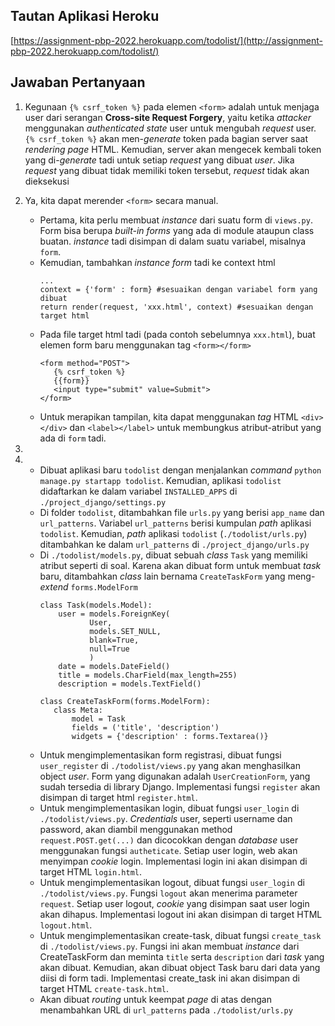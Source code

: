 ## Tautan Aplikasi Heroku
[https://assignment-pbp-2022.herokuapp.com/todolist/](http://assignment-pbp-2022.herokuapp.com/todolist/)<br>

## Jawaban Pertanyaan
1. Kegunaan `{% csrf_token %}` pada elemen `<form>` adalah untuk menjaga user dari serangan **Cross-site Request Forgery**,
   yaitu ketika *attacker* menggunakan *authenticated state* user untuk mengubah *request* user.
   `{% csrf_token %}` akan men-*generate* token pada bagian server saat *rendering page* HTML. 
   Kemudian, server akan mengecek kembali token yang di-*generate* tadi untuk setiap *request* yang dibuat *user*. Jika *request* yang dibuat tidak 
   memiliki token tersebut, *request* tidak akan dieksekusi

2. Ya, kita dapat merender `<form>` secara manual. <br>
   - Pertama, kita perlu membuat *instance* dari suatu form di `views.py`. Form bisa berupa *built-in forms* yang ada di module ataupun class buatan.
     *instance* tadi disimpan di dalam suatu variabel, misalnya `form`.
   - Kemudian, tambahkan *instance form* tadi ke context html
     ```
     ...
     context = {'form' : form} #sesuaikan dengan variabel form yang dibuat
     return render(request, 'xxx.html', context) #sesuaikan dengan target html
     ```
   - Pada file target html tadi (pada contoh sebelumnya `xxx.html`), buat elemen form baru menggunakan tag `<form></form>`
     ```
     <form method="POST">
        {% csrf_token %}
        {{form}}
        <input type="submit" value=Submit">
     </form>
     ```
   - Untuk merapikan tampilan, kita dapat menggunakan *tag* HTML `<div></div>` dan `<label></label>`
     untuk membungkus atribut-atribut yang ada di `form` tadi.

3. 

4. - Dibuat aplikasi baru `todolist` dengan menjalankan *command* `python manage.py startapp todolist`. 
     Kemudian, aplikasi `todolist` didaftarkan ke dalam variabel `INSTALLED_APPS` di `./project_django/settings.py`
   - Di folder `todolist`, ditambahkan file `urls.py` yang berisi `app_name` dan `url_patterns`. Variabel `url_patterns` berisi kumpulan *path* aplikasi `todolist`. 
     Kemudian, *path* aplikasi `todolist` (`./todolist/urls.py`) ditambahkan ke dalam `url_patterns` di `./project_django/urls.py`
   - Di `./todolist/models.py`, dibuat sebuah *class* `Task` yang memiliki atribut seperti di soal. Karena akan dibuat form untuk membuat *task* baru, 
     ditambahkan *class* lain bernama `CreateTaskForm` yang meng-*extend* `forms.ModelForm`
     ```
     class Task(models.Model):
         user = models.ForeignKey(
                User,
                models.SET_NULL,
                blank=True,
                null=True
                )
         date = models.DateField()
         title = models.CharField(max_length=255)
         description = models.TextField()
   
     class CreateTaskForm(forms.ModelForm):
        class Meta:
            model = Task
            fields = ('title', 'description')
            widgets = {'description' : forms.Textarea()}
     ```
   - Untuk mengimplementasikan form registrasi, dibuat fungsi `user_register` di `./todolist/views.py` yang akan menghasilkan object *user*.
     Form yang digunakan adalah `UserCreationForm`, yang sudah tersedia di library Django. Implementasi fungsi `register` akan disimpan di target html `register.html`.
   - Untuk mengimplementasikan login, dibuat fungsi `user_login` di `./todolist/views.py`. *Credentials* user, seperti username dan password, akan diambil menggunakan method `request.POST.get(...)` dan dicocokkan dengan *database* user menggunakan fungsi `autheticate`. 
     Setiap user login, web akan menyimpan *cookie* login. Implementasi login ini akan disimpan di target HTML `login.html`.
   - Untuk mengimplementasikan logout, dibuat fungsi `user_login` di `./todolist/views.py`. Fungsi `logout` akan menerima parameter `request`. Setiap user logout, 
     *cookie* yang disimpan saat user login akan dihapus.  Implementasi logout ini akan disimpan di target HTML `logout.html`.
   - Untuk mengimplementasikan create-task, dibuat fungsi `create_task` di `./todolist/views.py`. Fungsi ini akan membuat *instance* dari CreateTaskForm dan meminta `title` serta `description` dari *task* yang akan dibuat.
     Kemudian, akan dibuat object Task baru dari data yang diisi di form tadi. Implementasi create_task ini akan disimpan di target HTML `create-task.html`.
   - Akan dibuat *routing* untuk keempat *page* di atas dengan menambahkan URL di `url_patterns` pada `./todolist/urls.py`